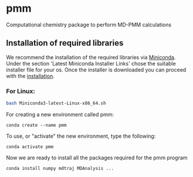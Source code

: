 # pmm
Computational chemistry package to perform MD-PMM calculations

## Installation of required libraries

We recommend the installation of the required libraries via [Miniconda](https://docs.conda.io/en/latest/miniconda.html).
Under the section 'Latest Miniconda Installer Links' chose the suitable installer file for your os.
Once the installer is downloaded you can proceed with the [installation](https://conda.io/projects/conda/en/latest/user-guide/install/index.html).
### For Linux:

```bash
bash Miniconda3-latest-Linux-x86_64.sh
```

For creating a new environment called pmm:

```
conda create --name pmm
```

To use, or "activate" the new environment, type the following:

```
conda activate pmm
```

Now we are ready to install all the packages required for the pmm program

```
conda install numpy mdtraj MDAnalysis ...
```

